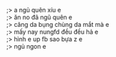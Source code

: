 ;> a ngủ quên xíu e<br>
;> ăn no đã ngũ quên e<br>
;> căng da bụng chùng da mắt mà e<br>
;> mấy nay nungfd đều đều hả e<br>
;> hình e up fb sao bựa z e<br>
;> ngủ ngon e
